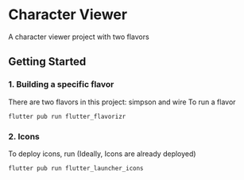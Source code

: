 # Character Viewer

A character viewer project with two flavors

## Getting Started
### 1. Building a specific flavor

There are two flavors in this project: simpson and wire
To run a flavor
```
flutter pub run flutter_flavorizr
```
### 2. Icons
To deploy icons, run (Ideally, Icons are already  deployed)
```
flutter pub run flutter_launcher_icons
```
